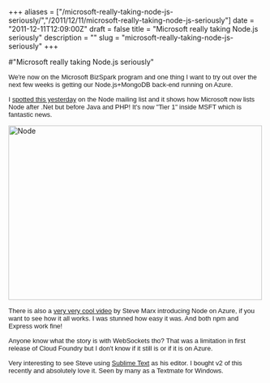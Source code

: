 +++
aliases = ["/microsoft-really-taking-node-js-seriously/","/2011/12/11/microsoft-really-taking-node-js-seriously"]
date = "2011-12-11T12:09:00Z"
draft = false
title = "Microsoft really taking Node.js seriously"
description = ""
slug = "microsoft-really-taking-node-js-seriously"
+++

#"Microsoft really taking Node.js seriously"


 <p><span style="font-family: arial; font-size: small;">We're now on the Microsoft BizSpark program and one thing I want to try out over the next few weeks is getting our Node.js+MongoDB back-end running on Azure. </span></p>
<p><span style="font-family: arial; font-size: small;">I <a href="https://www.windowsazure.com/en-us/develop/downloads/">spotted this yesterday</a> on the Node mailing list and it shows how Microsoft now lists Node after .Net but before Java and PHP! It's now "Tier 1" inside MSFT which is fantastic news.</span></p>
<p><span style="font-family: arial; font-size: small;"><div class='p_embed p_image_embed'>
<a href="http://getfile7.posterous.com/getfile/files.posterous.com/temp-2011-12-11/upsfrkufbGqHAwpmzouadhegmwFBJGixjrIsdfftahzEGEJlaprJbdDJkevo/node.png.scaled1000.png"><img alt="Node" height="344" src="http://getfile4.posterous.com/getfile/files.posterous.com/temp-2011-12-11/upsfrkufbGqHAwpmzouadhegmwFBJGixjrIsdfftahzEGEJlaprJbdDJkevo/node.png.scaled500.png" width="500" /></a>
</div>
</span></p>
<p><span style="font-family: arial; font-size: small;">There is also a <a href="http://channel9.msdn.com/Blogs/Windows-Azure-Developer-Experience-Videos/Nodejs-Windows-Azure-Introduction">very very cool video</a> by Steve Marx introducing Node on Azure, if you want to see how it all works. I was stunned how easy it was. And both npm and Express work fine!</span></p>
<p><span style="font-family: arial; font-size: small;">Anyone know what the story is with WebSockets tho? That was a limitation in first release of Cloud Foundry but I don't know if it still is or if it is on Azure.</span></p>
<p><span style="font-family: arial; font-size: small;">Very interesting to see Steve using <a href="http://www.sublimetext.com/">Sublime Text</a> as his editor. I bought v2 of this recently and absolutely love it. Seen by many as a Textmate for Windows.</span></p>

 